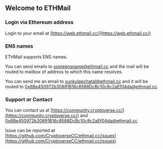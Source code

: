 ## Welcome to ETHMail

### Login via Ethereum address

Login to your email at [https://web.ethmail.cc/](https://web.ethmail.cc/)

### ENS names

ETHMail supports ENS names. 

You can send emails to someensname@ethmail.cc and the mail will be routed to mailbox of address to which this name resolves.

You can send me an email to [xunkulapchatal@ethmail.cc](mailto:xunkulapchatal@ethmail.cc) and it will be routed to 0x6Be450972b30891B16c8588DcBc10c8c2aEf04da@ethmail.cc.

### Support or Contact

You can contact us at [https://community.cryptoverse.cc/](https://community.cryptoverse.cc/) and [0x6Be450972b30891B16c8588DcBc10c8c2aEf04da@ethmail.cc](mailto:0x6Be450972b30891B16c8588DcBc10c8c2aEf04da@ethmail.cc)

Issue can be reported at [https://github.com/CryptoverseCC/ethmail.cc/issues](https://github.com/CryptoverseCC/ethmail.cc/issues)


